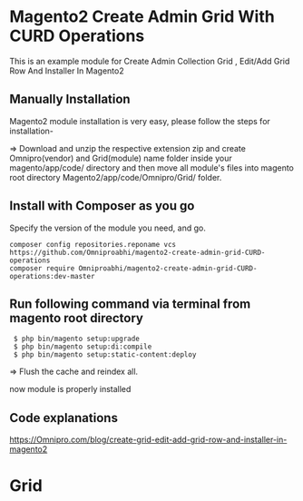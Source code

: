 # Magento2 Create Admin Grid With CURD Operations
This is an example module for Create Admin Collection Grid , Edit/Add Grid Row And Installer In Magento2
## Manually Installation

Magento2 module installation is very easy, please follow the steps for installation-

=> Download and unzip the respective extension zip and create Omnipro(vendor) and Grid(module) name folder inside your magento/app/code/ directory and then move all module's files into magento root directory Magento2/app/code/Omnipro/Grid/ folder.

## Install with Composer as you go
Specify the version of the module you need, and go.
    
    composer config repositories.reponame vcs https://github.com/Omniproabhi/magento2-create-admin-grid-CURD-operations
    composer require Omniproabhi/magento2-create-admin-grid-CURD-operations:dev-master
    

## Run following command via terminal from magento root directory 
  
     $ php bin/magento setup:upgrade
     $ php bin/magento setup:di:compile
     $ php bin/magento setup:static-content:deploy

=> Flush the cache and reindex all.

now module is properly installed

## Code explanations 

https://Omnipro.com/blog/create-grid-edit-add-grid-row-and-installer-in-magento2
# Grid
